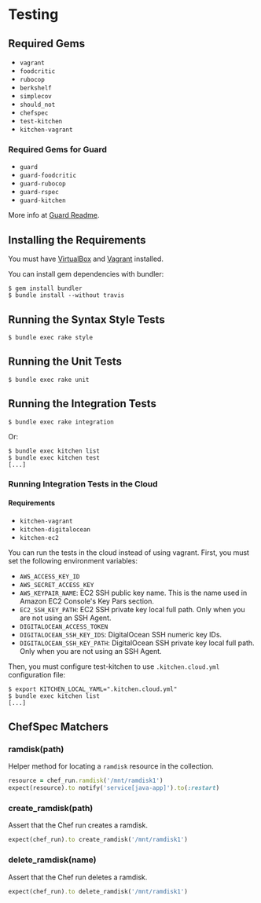 Testing
=======

## Required Gems

* `vagrant`
* `foodcritic`
* `rubocop`
* `berkshelf`
* `simplecov`
* `should_not`
* `chefspec`
* `test-kitchen`
* `kitchen-vagrant`

### Required Gems for Guard

* `guard`
* `guard-foodcritic`
* `guard-rubocop`
* `guard-rspec`
* `guard-kitchen`

More info at [Guard Readme](https://github.com/guard/guard#readme).

## Installing the Requirements

You must have [VirtualBox](https://www.virtualbox.org/) and [Vagrant](http://www.vagrantup.com/) installed.

You can install gem dependencies with bundler:

    $ gem install bundler
    $ bundle install --without travis

## Running the Syntax Style Tests

    $ bundle exec rake style

## Running the Unit Tests

    $ bundle exec rake unit

## Running the Integration Tests

    $ bundle exec rake integration

Or:

    $ bundle exec kitchen list
    $ bundle exec kitchen test
    [...]

### Running Integration Tests in the Cloud

#### Requirements

* `kitchen-vagrant`
* `kitchen-digitalocean`
* `kitchen-ec2`

You can run the tests in the cloud instead of using vagrant. First, you must set the following environment variables:

* `AWS_ACCESS_KEY_ID`
* `AWS_SECRET_ACCESS_KEY`
* `AWS_KEYPAIR_NAME`: EC2 SSH public key name. This is the name used in Amazon EC2 Console's Key Pars section.
* `EC2_SSH_KEY_PATH`: EC2 SSH private key local full path. Only when you are not using an SSH Agent.
* `DIGITALOCEAN_ACCESS_TOKEN`
* `DIGITALOCEAN_SSH_KEY_IDS`: DigitalOcean SSH numeric key IDs.
* `DIGITALOCEAN_SSH_KEY_PATH`: DigitalOcean SSH private key local full path. Only when you are not using an SSH Agent.

Then, you must configure test-kitchen to use `.kitchen.cloud.yml` configuration file:

    $ export KITCHEN_LOCAL_YAML=".kitchen.cloud.yml"
    $ bundle exec kitchen list
    [...]

## ChefSpec Matchers

### ramdisk(path)

Helper method for locating a `ramdisk` resource in the collection.

```ruby
resource = chef_run.ramdisk('/mnt/ramdisk1')
expect(resource).to notify('service[java-app]').to(:restart)
```

### create_ramdisk(path)

Assert that the Chef run creates a ramdisk.

```ruby
expect(chef_run).to create_ramdisk('/mnt/ramdisk1')
```

### delete_ramdisk(name)

Assert that the Chef run deletes a ramdisk.

```ruby
expect(chef_run).to delete_ramdisk('/mnt/ramdisk1')
```
